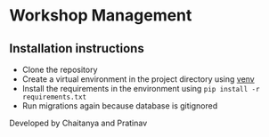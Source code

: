 # Workshop Management

## Installation instructions
- Clone the repository
- Create a virtual environment in the project directory using [venv](https://www.freecodecamp.org/news/how-to-setup-virtual-environments-in-python/)
- Install the requirements in the environment using `pip install -r requirements.txt`
- Run migrations again because database is gitignored

Developed by Chaitanya and Pratinav